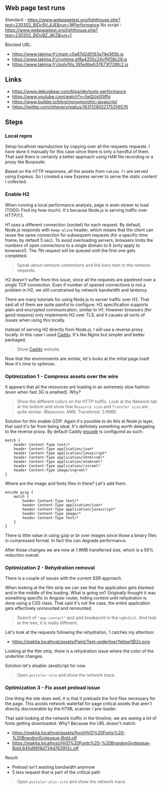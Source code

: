 ## Web page test runs

Standard - https://www.webpagetest.org/lighthouse.php?test=230302_BiDc9V_4JE&run=1#Performance
No script - https://www.webpagetest.org/lighthouse.php?test=230302_BiDcBZ_4KZ&run=1

Blocked URL:
- https://www.takima.fr\/main.c0a87d2d5163a74e365b.js
- https://www.takima.fr\/runtime.ef8a4255c24cff458c28.js
- https://www.takima.fr\/polyfills.395e9be537673f728fc2.js

## Links

- https://www.debugbear.com/blog/devtools-performance
- https://www.youtube.com/watch?v=5eQUx00jffg
- https://www.builder.io/blog/monomorphic-javascript
- https://twitter.com/mhevery/status/1631129022175256576

## Steps

### Local repro

Setup localhost reproduction by copying over all the requests requests. I have done it manually for this case since there is only a handful of them. That said there is certainly a better approach using HAR file recording or a proxy like Burpsuite.

Based on the HTTP responses, all the assets from `takima.fr` are served using Express. So I created a new Express server to serve the static content I collected.

### Enable H2

When running a local performance analysis, page is even slower to load (TODO: Find my how much). It's because Node.js is serving traffic over HTTP/1.1. 

H1 uses a different connection (socket) for each request. By default, Node.js responds with `keep-alive` header, which means that the client can reuse the same connection for subsequent requests (for a specific time frame, by default 5 sec). To avoid overloading servers, browsers limits the numbers of open connections to a single domain to 6 (only apply to browsers!). The 7th request will be queued until the first one gets completed.

> Speak about network contentions and the bars next to the network requests. 

H2 doesn't suffer from this issue, since all the requests are pipelined over a single TCP connection. Even if number of opened connections is not a problem in H2, we still constrained by network bandwidth and lantency.

There are many tutorials for using Node.js to server traffic over H2. That said all of them are quite painful to configure. H2 specification supports plain and encrypted communication, similar to H1. However browsers (for good reasons) only implements H2 over TLS, and it causes all sorts of issues when using this locally. 

Instead of serving H2 directly from Node.js, I will use a reverse proxy locally. In this case I used [Caddy](https://caddyserver.com/). It's like Nginx but simpler and better packaged.

> Show [Caddy](https://caddyserver.com/) website.

Now that the environments are similar, let's looks at the initial page load! Now it's time to optimize.

### Optimization 1 - Compress assets over the wire

It appears that all the resources are loading in an extremely slow fashion (even when fast 3G is enabled). Why?

> Show the different colors on the HTTP traffic. 
> Look at the Network tab at the bottom and show that `Resource size` and `Transfer size` are quite similar. (Resource: 4MB, Transfered: 3.9MB)

Solution for this enable GZIP. Again it's possible to do this at Node.js layer, that said it's far from being ideal. It's definitely something worth delegating to the reverse proxy. By default Caddy [encode](https://caddyserver.com/docs/caddyfile/directives/encode) is configured as such:

```
match {
    header Content-Type text/*
    header Content-Type application/json*
    header Content-Type application/javascript*
    header Content-Type application/xhtml+xml*
    header Content-Type application/atom+xml*
    header Content-Type application/rss+xml*
    header Content-Type image/svg+xml*
}
```

Where are the image and fonts files in there? Let's add them.

```
encode gzip {
    match {
        header Content-Type text/*
        header Content-Type application/json*
        header Content-Type application/javascript*
        header Content-Type image/*
        header Content-Type font/*
    }
}
```

There is little value in using gzip or br over images since those a binary files in compressed format. In fact this can degrade performance.

After those changes we are now at 1.9MB transferred size, which is a 50% reduction overall. 

### Optimization 2 - Rehydration removal

There is a couple of issues with the current SSR approach.

When looking at the film strip we can see that the application gets blanked and in the middle of the loading. What is going on? Originally thought it was something specific to Angular router, hiding content until rehydration is done using a CSS class. That said it's not the case, the entire application gets effectively unmounted and remounted. 

> Search of `"app-contact"` and add breakpoint in the `ngOnInit`. And look at the tree, it is really different.

Let's look at the requests following the rehydration, 1 catches my attention:
- https://makita.localhost/assets/Paint/Text-underline/Yellow1@2x.png

Looking at the film strip, there is a rehydration issue where the color of the underline changes.

Solution let's disable JavaScript for now.

> Open `postuler-vite` and show the network trace.

### Optimization 3 - Fix asset preload issue

One thing the site does well, it is that it preloads the font files necessary for the page. This avoids network waterfall for page critical assets that aren't directly discoverable by the HTML scanner / pre-loader. 

That said looking at the network traffic in the timeline, we are seeing a lot of fonts getting downloaded. Why? Because the URL doesn't match:
- https://makita.localhost/assets/font/HVD%20Fonts%20-%20BrandonGrotesque-Bold.otf
- https://makita.localhost/HVD%20Fonts%20-%20BrandonGrotesque-Bold.645d96f9d734d763912c.otf

Result:
- Preload isn't wasting bandwidth anymore
- 5 less request that is part of the critical path

> Open `postuler-plus-vite` and show the network trace.

